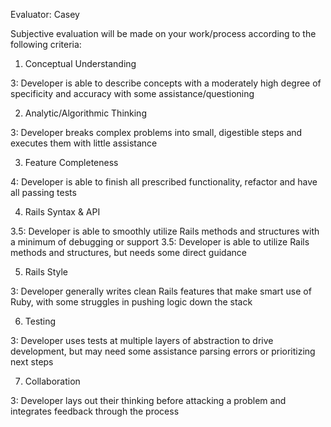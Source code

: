 Evaluator: Casey

Subjective evaluation will be made on your work/process according to the following criteria:

1. Conceptual Understanding

3: Developer is able to describe concepts with a moderately high degree of specificity and accuracy with some assistance/questioning

2. Analytic/Algorithmic Thinking

3: Developer breaks complex problems into small, digestible steps and executes them with little assistance

3. Feature Completeness

4: Developer is able to finish all prescribed functionality, refactor and have all passing tests

4. Rails Syntax & API

3.5: Developer is able to smoothly utilize Rails methods and structures with a minimum of debugging or support
3.5: Developer is able to utilize Rails methods and structures, but needs some direct guidance

5. Rails Style

3: Developer generally writes clean Rails features that make smart use of Ruby, with some struggles in pushing logic down the stack

6. Testing

3: Developer uses tests at multiple layers of abstraction to drive development, but may need some assistance parsing errors or prioritizing next steps

7. Collaboration

3: Developer lays out their thinking before attacking a problem and integrates feedback through the process


